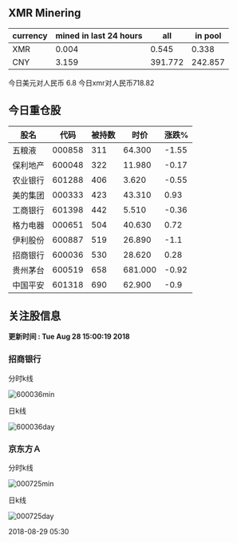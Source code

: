 ## XMR Minering

|currency|mined in last 24 hours|all|in pool|
|---|---|---|---|
|XMR|0.004|0.545|0.338|
|CNY|3.159|391.772|242.857|

今日美元对人民币 6.8	今日xmr对人民币718.82


## 今日重仓股 

|股名|代码|被持数|时价|涨跌%|
|---|---|---|---|---|
|五粮液|000858|311|64.300|-1.55|
|保利地产|600048|322|11.980|-0.17|
|农业银行|601288|406|3.620|-0.55|
|美的集团|000333|423|43.310|0.93|
|工商银行|601398|442|5.510|-0.36|
|格力电器|000651|504|40.630|0.72|
|伊利股份|600887|519|26.890|-1.1|
|招商银行|600036|530|28.620|0.28|
|贵州茅台|600519|658|681.000|-0.92|
|中国平安|601318|690|62.900|-0.9|

## 关注股信息
**更新时间 : Tue Aug 28 15:00:19 2018**
### 招商银行 
分时k线

![600036min](http://image.sinajs.cn/newchart/min/n/sh600036.gif)

日k线

![600036day](http://image.sinajs.cn/newchart/daily/n/sh600036.gif)

### 京东方Ａ 
分时k线

![000725min](http://image.sinajs.cn/newchart/min/n/sz000725.gif)

日k线

![000725day](http://image.sinajs.cn/newchart/daily/n/sz000725.gif)

2018-08-29 05:30